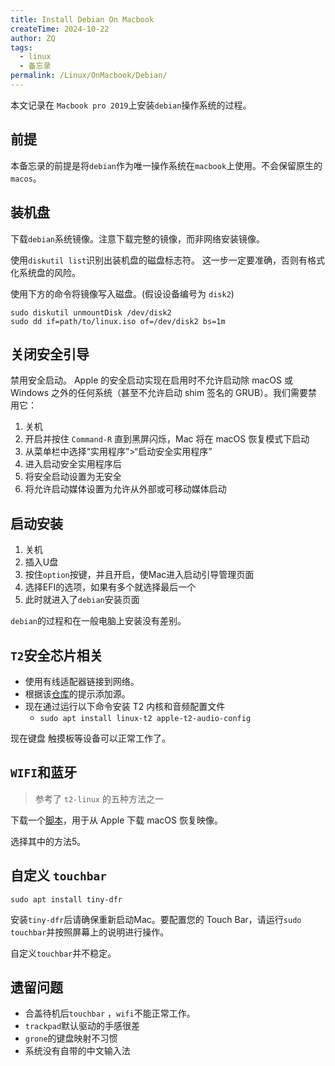 ```yaml
---
title: Install Debian On Macbook
createTime: 2024-10-22
author: ZQ
tags:
  - linux
  - 备忘录
permalink: /Linux/OnMacbook/Debian/
---
```


本文记录在 `Macbook pro 2019`上安装`debian`操作系统的过程。

<!-- more -->

## 前提

本备忘录的前提是将`debian`作为唯一操作系统在`macbook`上使用。不会保留原生的`macos`。

## 装机盘

下载`debian`系统镜像。注意下载完整的镜像，而非网络安装镜像。

使用`diskutil list`识别出装机盘的磁盘标志符。 这一步一定要准确，否则有格式化系统盘的风险。

使用下方的命令将镜像写入磁盘。(假设设备编号为 `disk2`)

```shell
sudo diskutil unmountDisk /dev/disk2  
sudo dd if=path/to/linux.iso of=/dev/disk2 bs=1m
```

## 关闭安全引导

禁用安全启动。 Apple 的安全启动实现在启用时不允许启动除 macOS 或 Windows 之外的任何系统（甚至不允许启动 shim 签名的 GRUB）。我们需要禁用它：

1. 关机
2. 开启并按住 `Command-R` 直到黑屏闪烁，Mac 将在 macOS 恢复模式下启动
3. 从菜单栏中选择“实用程序”>“启动安全实用程序”
4. 进入启动安全实用程序后
5. 将安全启动设置为无安全
6. 将允许启动媒体设置为允许从外部或可移动媒体启动

##  启动安装

1. 关机
2. 插入U盘
3. 按住`option`按键，并且开启，使Mac进入启动引导管理页面
4. 选择EFI的选项，如果有多个就选择最后一个
5. 此时就进入了`debian`安装页面

`debian`的过程和在一般电脑上安装没有差别。

## `T2`安全芯片相关

+ 使用有线适配器链接到网络。
+ 根据该[仓库](https://github.com/AdityaGarg8/t2-ubuntu-repo?tab=readme-ov-file#apt-repository-for-t2-macs)的提示添加源。
+ 现在通过运行以下命令安装 T2 内核和音频配置文件
	+ `sudo apt install linux-t2 apple-t2-audio-config`

现在键盘 触摸板等设备可以正常工作了。

## `WIFI`和蓝牙

> 参考了 `t2-linux` 的五种方法之一

下载一个[脚本](https://wiki.t2linux.org/tools/firmware.sh)，用于从 Apple 下载 macOS 恢复映像。

选择其中的方法5。

## 自定义 `touchbar`

`sudo apt install tiny-dfr`

安装`tiny-dfr`后请确保重新启动Mac。要配置您的 Touch Bar，请运行`sudo touchbar`并按照屏幕上的说明进行操作。

自定义`touchbar`并不稳定。

## 遗留问题

+ 合盖待机后`touchbar` ，`wifi`不能正常工作。
+ `trackpad`默认驱动的手感很差
+ `grone`的键盘映射不习惯
+  系统没有自带的中文输入法

